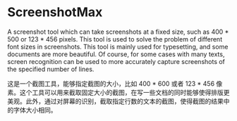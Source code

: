 # ScreenshotMax

A screenshot tool which can take screenshots at a fixed size, such as 400 * 500 or 123 * 456 pixels. This tool is used to solve the problem of different font sizes in screenshots. This tool is mainly used for typesetting, and some documents are more beautiful. Of course, for some cases with many texts, screen recognition can be used to more accurately capture screenshots of the specified number of lines.

这是一个截图工具，能够指定截图的大小，比如 400 * 600 或者 123 * 456 像素。这个工具可以用来截取固定大小的截图，在写一些文档的同时能够使得排版更美观。此外，通过对屏幕的识别，截取指定行数的文本的截图，使得截图的结果中的字体大小相同。
